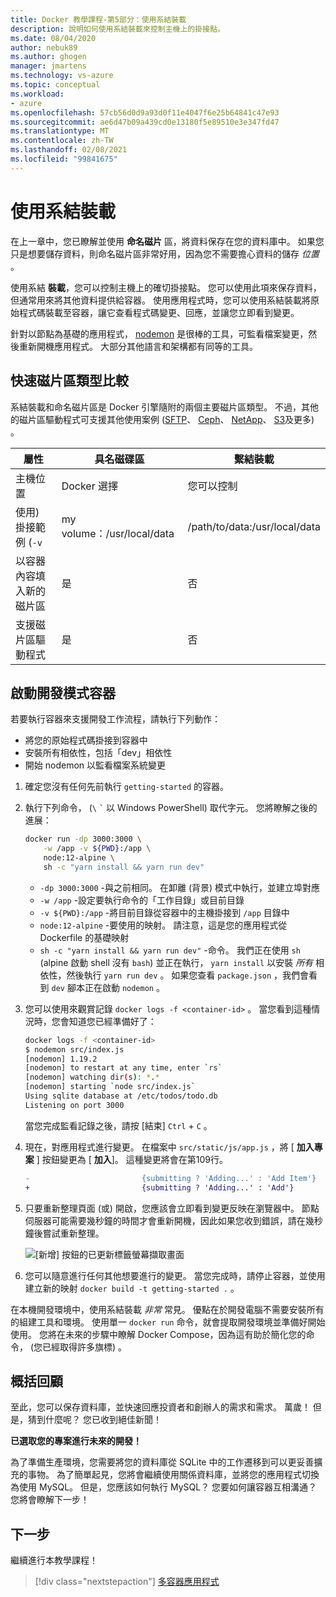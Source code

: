 ```yaml
---
title: Docker 教學課程-第5部分：使用系結裝載
description: 說明如何使用系結裝載來控制主機上的掛接點。
ms.date: 08/04/2020
author: nebuk89
ms.author: ghogen
manager: jmartens
ms.technology: vs-azure
ms.topic: conceptual
ms.workload:
- azure
ms.openlocfilehash: 57cb56d0d9a93d0f11e4047f6e25b64841c47e93
ms.sourcegitcommit: ae6d47b09a439cd0e13180f5e89510e3e347fd47
ms.translationtype: MT
ms.contentlocale: zh-TW
ms.lasthandoff: 02/08/2021
ms.locfileid: "99841675"
---
```

# <a name="use-bind-mounts"></a>使用系結裝載

在上一章中，您已瞭解並使用 **命名磁片** 區，將資料保存在您的資料庫中。 如果您只是想要儲存資料，則命名磁片區非常好用，因為您不需要擔心資料的儲存 *位置* 。

使用系結 **裝載**，您可以控制主機上的確切掛接點。 您可以使用此項來保存資料，但通常用來將其他資料提供給容器。 使用應用程式時，您可以使用系結裝載將原始程式碼裝載至容器，讓它查看程式碼變更、回應，並讓您立即看到變更。

針對以節點為基礎的應用程式， [nodemon](https://npmjs.com/package/nodemon) 是很棒的工具，可監看檔案變更，然後重新開機應用程式。 大部分其他語言和架構都有同等的工具。

## <a name="quick-volume-type-comparisons"></a>快速磁片區類型比較

系結裝載和命名磁片區是 Docker 引擎隨附的兩個主要磁片區類型。 不過，其他的磁片區驅動程式可支援其他使用案例 ([SFTP](https://github.com/vieux/docker-volume-sshfs)、 [Ceph](https://ceph.com/geen-categorie/getting-started-with-the-docker-rbd-volume-plugin/)、 [NetApp](https://netappdvp.readthedocs.io/en/stable/)、 [S3](https://github.com/elementar/docker-s3-volume)及更多) 。

| 屬性 | 具名磁碟區 | 繫結裝載 |
| -------- | ------------- | ----------- |
| 主機位置 | Docker 選擇 | 您可以控制 |
| 使用) 掛接範例 (`-v` | my volume：/usr/local/data | /path/to/data:/usr/local/data |
| 以容器內容填入新的磁片區 | 是 | 否 |
| 支援磁片區驅動程式 | 是 | 否 |

## <a name="start-a-dev-mode-container"></a>啟動開發模式容器

若要執行容器來支援開發工作流程，請執行下列動作：

- 將您的原始程式碼掛接到容器中
- 安裝所有相依性，包括「dev」相依性
- 開始 nodemon 以監看檔案系統變更

1. 確定您沒有任何先前執行 `getting-started` 的容器。

1. 執行下列命令， (` \ ` `` ` `` 以 Windows PowerShell) 取代字元。 您將瞭解之後的進展：

    ```bash
    docker run -dp 3000:3000 \
        -w /app -v ${PWD}:/app \
        node:12-alpine \
        sh -c "yarn install && yarn run dev"
    ```

    - `-dp 3000:3000` -與之前相同。 在卸離 (背景) 模式中執行，並建立埠對應
    - `-w /app` -設定要執行命令的「工作目錄」或目前目錄
    - `-v ${PWD}:/app` -將目前目錄從容器中的主機掛接到 `/app` 目錄中
    - `node:12-alpine` -要使用的映射。 請注意，這是您的應用程式從 Dockerfile 的基礎映射
    - `sh -c "yarn install && yarn run dev"` -命令。 我們正在使用 `sh` (alpine 啟動 shell 沒有 `bash`) 並正在執行， `yarn install` 以安裝 *所有* 相依性，然後執行 `yarn run dev` 。 如果您查看 `package.json` ，我們會看到 `dev` 腳本正在啟動 `nodemon` 。

1. 您可以使用來觀賞記錄 `docker logs -f <container-id>` 。 當您看到這種情況時，您會知道您已經準備好了：

    ```bash
    docker logs -f <container-id>
    $ nodemon src/index.js
    [nodemon] 1.19.2
    [nodemon] to restart at any time, enter `rs`
    [nodemon] watching dir(s): *.*
    [nodemon] starting `node src/index.js`
    Using sqlite database at /etc/todos/todo.db
    Listening on port 3000
    ```

    當您完成監看記錄之後，請按 [結束] `Ctrl` + `C` 。

1. 現在，對應用程式進行變更。 在檔案中 `src/static/js/app.js` ，將 [ **加入專案** ] 按鈕變更為 [ **加入**]。 這種變更將會在第109行。

    ```diff
    -                         {submitting ? 'Adding...' : 'Add Item'}
    +                         {submitting ? 'Adding...' : 'Add'}
    ```

1. 只要重新整理頁面 (或) 開啟，您應該會立即看到變更反映在瀏覽器中。 節點伺服器可能需要幾秒鐘的時間才會重新開機，因此如果您收到錯誤，請在幾秒鐘後嘗試重新整理。

    ![[新增] 按鈕的已更新標籤螢幕擷取畫面](media/updated-add-button.png)

1. 您可以隨意進行任何其他想要進行的變更。 當您完成時，請停止容器，並使用建立新的映射 `docker build -t getting-started .` 。

在本機開發環境中，使用系結裝載 *非常* 常見。 優點在於開發電腦不需要安裝所有的組建工具和環境。 使用單一 `docker run` 命令，就會提取開發環境並準備好開始使用。 您將在未來的步驟中瞭解 Docker Compose，因為這有助於簡化您的命令， (您已經取得許多旗標) 。

## <a name="recap"></a>概括回顧

至此，您可以保存資料庫，並快速回應投資者和創辦人的需求和需求。 萬歲！ 但是，猜到什麼呢？ 您已收到絕佳新聞！

**已選取您的專案進行未來的開發！**

為了準備生產環境，您需要將您的資料庫從 SQLite 中的工作遷移到可以更妥善擴充的事物。 為了簡單起見，您將會繼續使用關係資料庫，並將您的應用程式切換為使用 MySQL。 但是，您應該如何執行 MySQL？ 您要如何讓容器互相溝通？ 您將會瞭解下一步！

## <a name="next-steps"></a>下一步

繼續進行本教學課程！

> [!div class="nextstepaction"]
> [多容器應用程式](multi-container-apps.md)